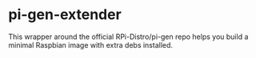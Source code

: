# pi-gen-extender
This wrapper around the official RPi-Distro/pi-gen repo helps you build a minimal Raspbian image with extra debs installed.
